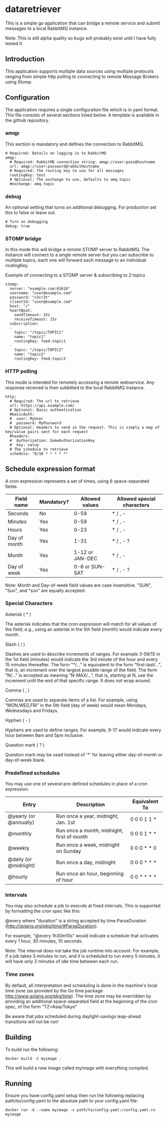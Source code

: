# dataretriever

This is a simple go application that can bridge a remote service and submit messages to a local RabbitMQ instance.

Note: This is still alpha quality so bugs will probably exist until I have fully tested it.

## Introduction

This application supports multiple data sources using multiple protocols ranging from simple http polling to connecting to remote Message Brokers using Stomp.

## Configuration

The application requires a single configuration file which is in yaml format. This file consists of several sections listed below. A template is available in the github repository.

### amqp

This section is mandatory and defines the connection to RabbitMQ.

```
# Required: Details on logging in to RabbitMQ
amqp:
  # Required: RabbitMQ connection string: amqp://user:pass@hostname
  url: amqp://user:password@rabbitHostname
  # Required: The routing key to use for all messages
  routingKey: test
  # Optional: The exchange to use, defaults to amq.topic
  #exchange: amq.topic
```

### debug

An optional setting that turns on additional debugging. For production set this to false or leave out.

```
# Turn on debugging
debug: true
```

### STOMP bridge

In this mode this will bridge a remote STOMP server to RabbitMQ. The instance will connect to a single remote server but you can subscribe to multiple topics, each one will forward each message to an individual routingKey.

Example of connecting to a STOMP server & subscribing to 2 topics

```
stomp:
  server: "example.com:61618"
  username: "user@example.com"
  password: "s3cr3t"
  clientId: "user@example.com"
  host: "/"
  heartBeat:
    sendTimeout: 15s
    receiveTimeout: 15s
  subscription:
  -
    topic: "/topic/TOPIC1"
    name: "topic1"
    routingKey: feed.topic1
  -
    topic: "/topic/TOPIC2"
    name: "topic2"
    routingKey: feed.topic2
```

### HTTP polling

This mode is intended for remotely accessing a remote webservice. Any response received is then subbitted to the local RabbitMQ instance.

```
http:
  # Required: The url to retrieve
  url: https://api.example.com/
  # Optional: Basic authentication
  #basicAuth:
  #  user: MyUser
  #  password: MyPassword
  # Optional: Headers to send in the request. This is simply a map of key/value pairs sent for each request
  #headers:
  #  Authorization: SomeAuthorizationKey
  #  key: value
  # The schedule to retrieve
  schedule: "0/10 * * * * *"
```

## Schedule expression format

A cron expression represents a set of times, using 6 space-separated fields.

Field name   | Mandatory? | Allowed values  | Allowed special characters
----------   | ---------- | --------------  | --------------------------
Seconds      | No         | 0-59            | * / , -
Minutes      | Yes        | 0-59            | * / , -
Hours        | Yes        | 0-23            | * / , -
Day of month | Yes        | 1-31            | * / , - ?
Month        | Yes        | 1-12 or JAN-DEC | * / , -
Day of week  | Yes        | 0-6 or SUN-SAT  | * / , - ?

Note: Month and Day-of-week field values are case insensitive. "SUN", "Sun", and "sun" are equally accepted.

### Special Characters
Asterisk ( * )

The asterisk indicates that the cron expression will match for all values of the field; e.g., using an asterisk in the 5th field (month) would indicate every month.

Slash ( / )

Slashes are used to describe increments of ranges. For example 3-59/15 in the 1st field (minutes) would indicate the 3rd minute of the hour and every 15 minutes thereafter. The form "*\/..." is equivalent to the form "first-last/...", that is, an increment over the largest possible range of the field. The form "N/..." is accepted as meaning "N-MAX/...", that is, starting at N, use the increment until the end of that specific range. It does not wrap around.

Comma ( , )

Commas are used to separate items of a list. For example, using "MON,WED,FRI" in the 5th field (day of week) would mean Mondays, Wednesdays and Fridays.

Hyphen ( - )

Hyphens are used to define ranges. For example, 9-17 would indicate every hour between 9am and 5pm inclusive.

Question mark ( ? )

Question mark may be used instead of '*' for leaving either day-of-month or day-of-week blank.

### Predefined schedules
You may use one of several pre-defined schedules in place of a cron expression.

Entry                  | Description                                | Equivalent To
-----                  | -----------                                | -------------
@yearly (or @annually) | Run once a year, midnight, Jan. 1st        | 0 0 0 1 1 *
@monthly               | Run once a month, midnight, first of month | 0 0 0 1 * *
@weekly                | Run once a week, midnight on Sunday        | 0 0 0 * * 0
@daily (or @midnight)  | Run once a day, midnight                   | 0 0 0 * * *
@hourly                | Run once an hour, beginning of hour        | 0 0 * * * *

### Intervals
You may also schedule a job to execute at fixed intervals. This is supported by formatting the cron spec like this:

@every <duration>
where "duration" is a string accepted by time.ParseDuration (http://golang.org/pkg/time/#ParseDuration).

For example, "@every 1h30m10s" would indicate a schedule that activates every 1 hour, 30 minutes, 10 seconds.

Note: The interval does not take the job runtime into account. For example, if a job takes 3 minutes to run, and it is scheduled to run every 5 minutes, it will have only 2 minutes of idle time between each run.

### Time zones
By default, all interpretation and scheduling is done in the machine's local time zone (as provided by the Go time package http://www.golang.org/pkg/time). The time zone may be overridden by providing an additional space-separated field at the beginning of the cron spec, of the form "TZ=Asia/Tokyo"

Be aware that jobs scheduled during daylight-savings leap-ahead transitions will not be run!

## Building

To build run the following:

    docker build -t myimage .

This will build a new image called myimage with everything compiled.

## Running

Ensure you have config.yaml setup then run the following replacing path/to/config.yaml to the absolute path to your config.yaml file:

    docker run -d --name myimage -v path/to/config.yaml:/config.yaml:ro myimage
